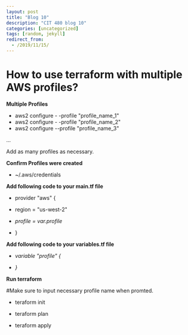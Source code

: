 ```yaml
---
layout: post
title: "Blog 10"
description: "CIT 480 blog 10"
categories: [uncategorized]
tags: [random, jekyll]
redirect_from:
  - /2019/11/15/
---
```


# How to use terraform with multiple AWS profiles?

__Multiple Profiles__

* aws2 configure - -profile "profile_name_1"
* aws2 configure - -profile "profile_name_2"
* aws2 configure --profile "profile_name_3"

...

Add as many profiles as necessary.

__Confirm Profiles were created__

* ~/.aws/credentials

__Add following code to your main.tf file__

* provider "aws" {

* region  = "us-west-2"

* _profile = var.profile_

* }

__Add following code to your variables.tf file__

* _variable "profile" {_

* _}_

__Run terraform__

#Make sure to input necessary profile name when promted.

* teraform init

* teraform plan

* teraform apply 



